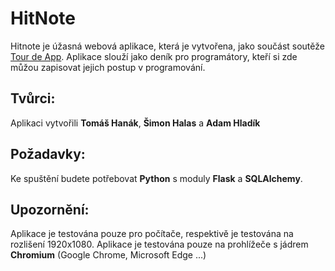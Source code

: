# HitNote
Hitnote je úžasná webová aplikace, která je vytvořena, jako součást soutěže [Tour de App](https://tourdeapp.cz/). Aplikace slouží jako deník pro programátory, kteří si zde můžou zapisovat jejich postup v programování.
## Tvůrci:
Aplikaci vytvořili **Tomáš Hanák**, **Šimon Halas** a **Adam Hladík**
## Požadavky: 
Ke spuštění budete potřebovat **Python** s moduly **Flask** a **SQLAlchemy**.
## Upozornění:
Aplikace je testována pouze pro počítače, respektivě je testována na rozlišení 1920x1080.
Aplikace je testována pouze na prohlížeče s jádrem **Chromium** (Google Chrome, Microsoft Edge ...)
